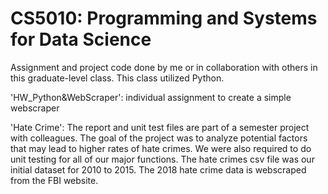 # CS5010: Programming and Systems for Data Science
Assignment and project code done by me or in collaboration with others in this graduate-level class. This class utilized Python. 

'HW_Python&WebScraper': individual assignment to create a simple webscraper 

'Hate Crime': The report and unit test files are part of a semester project with colleagues. The goal of the project was to analyze potential factors that may lead to higher rates of hate crimes. We were also required to do unit testing for all of our major functions. The hate crimes csv file was our initial dataset for 2010 to 2015. The 2018 hate crime data is webscraped from the FBI website. 
